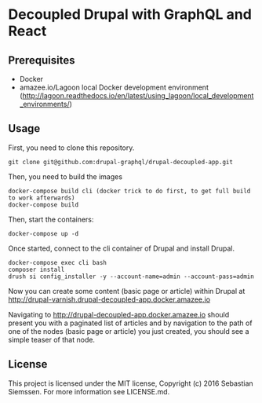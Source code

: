 # Decoupled Drupal with GraphQL and React

## Prerequisites

- Docker
- amazee.io/Lagoon local Docker development environment (http://lagoon.readthedocs.io/en/latest/using_lagoon/local_development_environments/)

## Usage

First, you need to clone this repository.

    git clone git@github.com:drupal-graphql/drupal-decoupled-app.git

Then, you need to build the images

    docker-compose build cli (docker trick to do first, to get full build to work afterwards)
    docker-compose build

Then, start the containers:


    docker-compose up -d

Once started, connect to the cli container of Drupal and install Drupal.

    docker-compose exec cli bash
    composer install
    drush si config_installer -y --account-name=admin --account-pass=admin

Now you can create some content (basic page or article) within Drupal at http://drupal-varnish.drupal-decoupled-app.docker.amazee.io

Navigating to http://drupal-decoupled-app.docker.amazee.io should present you with a paginated list of articles
and by navigation to the path of one of the nodes (basic page or article) you just
created, you should see a simple teaser of that node.

## License

This project is licensed under the MIT license, Copyright (c) 2016 Sebastian Siemssen. For more information see LICENSE.md.
